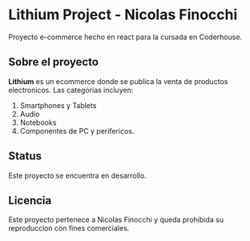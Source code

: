 # Lithium Project - Nicolas Finocchi

Proyecto e-commerce hecho en react para la cursada en Coderhouse.

## Sobre el proyecto

**Lithium** es un ecommerce donde se publica la venta de productos electronicos. Las categorias incluyen:

1. Smartphones y Tablets
2. Audio
3. Notebooks
4. Componentes de PC y perifericos.

## Status

Este proyecto se encuentra en desarrollo.

## Licencia

Este proyecto pertenece a Nicolas Finocchi y queda prohibida su reproduccion con fines comerciales.
